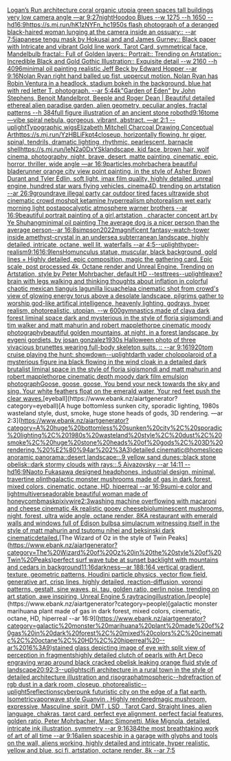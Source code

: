 [Logan’s Run architecture coral organic utopia green spaces tall buildings very low camera angle —ar 9:27](https://www.ebank.nz/aiartgenerator?category=Logan%E2%80%99s%20Run%20architecture%20coral%20organic%20utopia%20green%20spaces%20tall%20buildings%20very%20low%20camera%20angle%20%E2%80%94ar%209%3A27)[night](https://www.ebank.nz/aiartgenerator?category=night)[Hoodoo Blues --w 1275 --h 1650 --hd](https://www.ebank.nz/aiartgenerator?category=Hoodoo%20Blues%20--w%201275%20--h%201650%20--hd)[16:9](https://www.ebank.nz/aiartgenerator?category=16%3A9)[<https://s.mj.run/hK1zNYFn_hc>](https://www.ebank.nz/aiartgenerator?category=%3Chttps%3A//s.mj.run/hK1zNYFn_hc%3E)[1950s flash photograph of a deranged black-haired woman lunging at the camera inside an ossuary:: --ar 7:5](https://www.ebank.nz/aiartgenerator?category=1950s%20flash%20photograph%20of%20a%20deranged%20black-haired%20woman%20lunging%20at%20the%20camera%20inside%20an%20ossuary%3A%3A%20--ar%207%3A5)[japanese  tengu mask by Hokusai and and James Gurney::  Black paper with Intricate and vibrant Gold line work, Tarot Card, symmetrical face, Mandelbulb fractal::  Full of Golden layers::  Portrait:: Trending on Artstation::  Incredible Black and Gold Gothic Illustration::  Exquisite detail  --w 2160  --h 4096](https://www.ebank.nz/aiartgenerator?category=japanese%20%20tengu%20mask%20by%20Hokusai%20and%20and%20James%20Gurney%3A%3A%20%20Black%20paper%20with%20Intricate%20and%20vibrant%20Gold%20line%20work%2C%20Tarot%20Card%2C%20symmetrical%20face%2C%20Mandelbulb%20fractal%3A%3A%20%20Full%20of%20Golden%20layers%3A%3A%20%20Portrait%3A%3A%20Trending%20on%20Artstation%3A%3A%20%20Incredible%20Black%20and%20Gold%20Gothic%20Illustration%3A%3A%20%20Exquisite%20detail%20%20--w%202160%20%20--h%204096)[minimal oil painting realistic Jeff Beck by Edward Hopper --ar 9:16](https://www.ebank.nz/aiartgenerator?category=minimal%20oil%20painting%20realistic%20Jeff%20Beck%20by%20Edward%20Hopper%20--ar%209%3A16)[Nolan Ryan right hand balled up fist, uppercut motion. Nolan Ryan has Robin Ventura in a headlock. stadium bokeh in the background. blue hat with red letter T.  photograph. --ar 5:4](https://www.ebank.nz/aiartgenerator?category=Nolan%20Ryan%20right%20hand%20balled%20up%20fist%2C%20uppercut%20motion.%20Nolan%20Ryan%20has%20Robin%20Ventura%20in%20a%20headlock.%20stadium%20bokeh%20in%20the%20background.%20blue%20hat%20with%20red%20letter%20T.%20%20photograph.%20--ar%205%3A4)[4k](https://www.ebank.nz/aiartgenerator?category=4k)["Garden of Eden" by John Stephens, Benoit Mandelbrot, Beeple and Roger Dean | Beautiful detailed ethereal alien paradise garden, alien geometry, peculiar angles, fractal patterns --h 384](https://www.ebank.nz/aiartgenerator?category=%22Garden%20of%20Eden%22%20by%20John%20Stephens%2C%20Benoit%20Mandelbrot%2C%20Beeple%20and%20Roger%20Dean%20%7C%20Beautiful%20detailed%20ethereal%20alien%20paradise%20garden%2C%20alien%20geometry%2C%20peculiar%20angles%2C%20fractal%20patterns%20--h%20384)[full figure illustration of an ancient stone robot](https://www.ebank.nz/aiartgenerator?category=full%20figure%20illustration%20of%20an%20ancient%20stone%20robot)[hd](https://www.ebank.nz/aiartgenerator?category=hd)[9:16](https://www.ebank.nz/aiartgenerator?category=9%3A16)[tome](https://www.ebank.nz/aiartgenerator?category=tome)[—vibe spiral nebula, gorgeous, vibrant, abstract. —ar 2:1 --uplight](https://www.ebank.nz/aiartgenerator?category=%E2%80%94vibe%20spiral%20nebula%2C%20gorgeous%2C%20vibrant%2C%20abstract.%20%E2%80%94ar%202%3A1%20--uplight)[Typographic wigs](https://www.ebank.nz/aiartgenerator?category=Typographic%20wigs)[Elizabeth Mitchell Charcoal Drawing Conceptual Art](https://www.ebank.nz/aiartgenerator?category=Elizabeth%20Mitchell%20Charcoal%20Drawing%20Conceptual%20Art)[<https://s.mj.run/YzHBLiFkpt4>](https://www.ebank.nz/aiartgenerator?category=%3Chttps%3A//s.mj.run/YzHBLiFkpt4%3E)[closeup, horizontally flowing, hr giger, spinal, tendrils, dramatic lighting, rhythmic, pearlescent, barnacle shell](https://www.ebank.nz/aiartgenerator?category=closeup%2C%20horizontally%20flowing%2C%20hr%20giger%2C%20spinal%2C%20tendrils%2C%20dramatic%20lighting%2C%20rhythmic%2C%20pearlescent%2C%20barnacle%20shell)[<https://s.mj.run/leN2a0DxYSk>](https://www.ebank.nz/aiartgenerator?category=%3Chttps%3A//s.mj.run/leN2a0DxYSk%3E)[landscape, kid face, brown hair, wolf cinema, photography, night, brave, desert, matte painting, cinematic, epic, horror,  thriller, wide angle —ar 16:9](https://www.ebank.nz/aiartgenerator?category=landscape%2C%20kid%20face%2C%20brown%20hair%2C%20wolf%20cinema%2C%20photography%2C%20night%2C%20brave%2C%20desert%2C%20matte%20painting%2C%20cinematic%2C%20epic%2C%20horror%2C%20%20thriller%2C%20wide%20angle%20%E2%80%94ar%2016%3A9)[particles,](https://www.ebank.nz/aiartgenerator?category=particles%2C)[mohrbacher](https://www.ebank.nz/aiartgenerator?category=mohrbacher)[a beautiful bladerunner orange city view point painting, in the style of Asher Brown Durant and Tyler Edlin, soft light, imax film quality, highly detailed, unreal engine, hundred star wars flying vehicles, cinema4D, trending on artstation --ar 26:9](https://www.ebank.nz/aiartgenerator?category=a%20beautiful%20bladerunner%20orange%20city%20view%20point%20painting%2C%20in%20the%20style%20of%20Asher%20Brown%20Durant%20and%20Tyler%20Edlin%2C%20soft%20light%2C%20imax%20film%20quality%2C%20highly%20detailed%2C%20unreal%20engine%2C%20hundred%20star%20wars%20flying%20vehicles%2C%20cinema4D%2C%20trending%20on%20artstation%20--ar%2026%3A9)[ground](https://www.ebank.nz/aiartgenerator?category=ground)[rave illegal party car outdoor tired faces ultrawide shot cinematic crowd moshpit ketamine hyperrealism photorealism wet early morning light postapocalyptic atmosphere warner brothers  --ar 16:9](https://www.ebank.nz/aiartgenerator?category=rave%20illegal%20party%20car%20outdoor%20tired%20faces%20ultrawide%20shot%20cinematic%20crowd%20moshpit%20ketamine%20hyperrealism%20photorealism%20wet%20early%20morning%20light%20postapocalyptic%20atmosphere%20warner%20brothers%20%20--ar%2016%3A9)[beautiful portrait painting of a girl,artstation , character concept art,by Ye Shuhang](https://www.ebank.nz/aiartgenerator?category=beautiful%20portrait%20painting%20of%20a%20girl%2Cartstation%20%2C%20character%20concept%20art%2Cby%20Ye%20Shuhang)[minimal oil painting The average dog is a nicer person than the average person--ar 16:8](https://www.ebank.nz/aiartgenerator?category=minimal%20oil%20painting%20The%20average%20dog%20is%20a%20nicer%20person%20than%20the%20average%20person--ar%2016%3A8)[simpson](https://www.ebank.nz/aiartgenerator?category=simpson)[2022](https://www.ebank.nz/aiartgenerator?category=2022)[magnificent fantasy-watch-tower inside amethyst-crystal in an undersea subterranean landscape, highly detailed, intricate, octane, well lit, waterfalls --ar 4:5](https://www.ebank.nz/aiartgenerator?category=magnificent%20fantasy-watch-tower%20inside%20amethyst-crystal%20in%20an%20undersea%20subterranean%20landscape%2C%20highly%20detailed%2C%20intricate%2C%20octane%2C%20well%20lit%2C%20waterfalls%20--ar%204%3A5)[--uplight](https://www.ebank.nz/aiartgenerator?category=--uplight)[hyper-realism](https://www.ebank.nz/aiartgenerator?category=hyper-realism)[9:16](https://www.ebank.nz/aiartgenerator?category=9%3A16)[16:9](https://www.ebank.nz/aiartgenerator?category=16%3A9)[lens](https://www.ebank.nz/aiartgenerator?category=lens)[Homunculus statue, muscular, black background, gold lines + Highly detailed, epic composition, magic the gathering card. Epic scale, post processed 4k, Octane render and Unreal Engine. Trending on Artstation, style by Peter Mohrbacher, default HD --test](https://www.ebank.nz/aiartgenerator?category=Homunculus%20statue%2C%20muscular%2C%20black%20background%2C%20gold%20lines%20%2B%20Highly%20detailed%2C%20epic%20composition%2C%20magic%20the%20gathering%20card.%20Epic%20scale%2C%20post%20processed%204k%2C%20Octane%20render%20and%20Unreal%20Engine.%20Trending%20on%20Artstation%2C%20style%20by%20Peter%20Mohrbacher%2C%20default%20HD%20--test)[trees](https://www.ebank.nz/aiartgenerator?category=trees)[--uplight](https://www.ebank.nz/aiartgenerator?category=--uplight)[leave?](https://www.ebank.nz/aiartgenerator?category=leave%3F)[brain with legs walking and thinking thoughts about inflation in colorful chaotic mexican tianguis lagunilla licuachela](https://www.ebank.nz/aiartgenerator?category=brain%20with%20legs%20walking%20and%20thinking%20thoughts%20about%20inflation%20in%20colorful%20chaotic%20mexican%20tianguis%20lagunilla%20licuachela)[a cinematic shot from crowd's view of glowing energy torus above a desolate landscape, pilgrims gather to worship god-like artifical intelligence, heavenly lighting, godrays, hyper realism, photorealistic, utopian, --w 600](https://www.ebank.nz/aiartgenerator?category=a%20cinematic%20shot%20from%20crowd%27s%20view%20of%20glowing%20energy%20torus%20above%20a%20desolate%20landscape%2C%20pilgrims%20gather%20to%20worship%20god-like%20artifical%20intelligence%2C%20heavenly%20lighting%2C%20godrays%2C%20hyper%20realism%2C%20photorealistic%2C%20utopian%2C%20--w%20600)[gymnastics,made of clay](https://www.ebank.nz/aiartgenerator?category=gymnastics%2Cmade%20of%20clay)[a dark forest liminal space dark and mysterious in the style of floria sigismondi and tim walker and matt mahurin and robert mapplethorpe cinematic moody photography](https://www.ebank.nz/aiartgenerator?category=a%20dark%20forest%20liminal%20space%20dark%20and%20mysterious%20in%20the%20style%20of%20floria%20sigismondi%20and%20tim%20walker%20and%20matt%20mahurin%20and%20robert%20mapplethorpe%20cinematic%20moody%20photography)[beautiful golden mountains, at night, in a forest landscape, by evgeni gordiets, by josan gonzalez](https://www.ebank.nz/aiartgenerator?category=beautiful%20golden%20mountains%2C%20at%20night%2C%20in%20a%20forest%20landscape%2C%20by%20evgeni%20gordiets%2C%20by%20josan%20gonzalez)[1930s Halloween photo of three vivacious brunettes wearing full-body skeleton suits. :: --ar 9:16](https://www.ebank.nz/aiartgenerator?category=1930s%20Halloween%20photo%20of%20three%20vivacious%20brunettes%20wearing%20full-body%20skeleton%20suits.%20%3A%3A%20--ar%209%3A16)[1920](https://www.ebank.nz/aiartgenerator?category=1920)[tom cruise playing the hunt: showdown](https://www.ebank.nz/aiartgenerator?category=tom%20cruise%20playing%20the%20hunt%3A%20showdown)[--uplight](https://www.ebank.nz/aiartgenerator?category=--uplight)[darth vader cholo](https://www.ebank.nz/aiartgenerator?category=darth%20vader%20cholo)[polaroid of a mysterious figure ina black flowing in the wind cloak in a detailed dark brutalist liminal space in the style of floria sigismondi and matt mahurin and robert mapplethorpe cinematic depth moody dark film emulsion photograph](https://www.ebank.nz/aiartgenerator?category=polaroid%20of%20a%20mysterious%20figure%20ina%20black%20flowing%20in%20the%20wind%20cloak%20in%20a%20detailed%20dark%20brutalist%20liminal%20space%20in%20the%20style%20of%20floria%20sigismondi%20and%20matt%20mahurin%20and%20robert%20mapplethorpe%20cinematic%20depth%20moody%20dark%20film%20emulsion%20photograph)[Goose, goose, goose,  You bend your neck towards the sky and sing.  Your white feathers float on the emerald water,  Your red feet push the clear waves.](https://www.ebank.nz/aiartgenerator?category=Goose%2C%20goose%2C%20goose%2C%20%20You%20bend%20your%20neck%20towards%20the%20sky%20and%20sing.%20%20Your%20white%20feathers%20float%20on%20the%20emerald%20water%2C%20%20Your%20red%20feet%20push%20the%20clear%20waves.)[eyeball](https://www.ebank.nz/aiartgenerator?category=eyeball)[A huge bottomless sunken city, sporadic lighting, 1980s wasteland style, dust, smoke, huge stone heads of gods, 3D rendering. —ar 2:3](https://www.ebank.nz/aiartgenerator?category=A%20huge%20bottomless%20sunken%20city%2C%20sporadic%20lighting%2C%201980s%20wasteland%20style%2C%20dust%2C%20smoke%2C%20huge%20stone%20heads%20of%20gods%2C%203D%20rendering.%20%E2%80%94ar%202%3A3)[detailed,](https://www.ebank.nz/aiartgenerator?category=detailed%2C)[cinematic](https://www.ebank.nz/aiartgenerator?category=cinematic)[@homeslice](https://www.ebank.nz/aiartgenerator?category=%40homeslice)[panoramic panorama::desert landscape::.9 yellow sand dunes::black stone obelisk::dark stormy clouds with rays::.5 Aivazovsky --ar 14:11 --hd](https://www.ebank.nz/aiartgenerator?category=panoramic%20panorama%3A%3Adesert%20landscape%3A%3A.9%20yellow%20sand%20dunes%3A%3Ablack%20stone%20obelisk%3A%3Adark%20stormy%20clouds%20with%20rays%3A%3A.5%20Aivazovsky%20--ar%2014%3A11%20--hd)[16:9](https://www.ebank.nz/aiartgenerator?category=16%3A9)[Naoto Fukasawa designed headphones, industrial design, minimal, travertine plinth](https://www.ebank.nz/aiartgenerator?category=Naoto%20Fukasawa%20designed%20headphones%2C%20industrial%20design%2C%20minimal%2C%20travertine%20plinth)[galactic monster mushrooms made of gas in dark forest, mixed colors, cinematic, octane, HD, hiperreal --ar 16:9](https://www.ebank.nz/aiartgenerator?category=galactic%20monster%20mushrooms%20made%20of%20gas%20in%20dark%20forest%2C%20mixed%20colors%2C%20cinematic%2C%20octane%2C%20HD%2C%20hiperreal%20--ar%2016%3A9)[sumi-e color and light](https://www.ebank.nz/aiartgenerator?category=sumi-e%20color%20and%20light)[multiverse](https://www.ebank.nz/aiartgenerator?category=multiverse)[adorable beautiful woman made of honeycomb](https://www.ebank.nz/aiartgenerator?category=adorable%20beautiful%20woman%20made%20of%20honeycomb)[mask](https://www.ebank.nz/aiartgenerator?category=mask)[pixiv](https://www.ebank.nz/aiartgenerator?category=pixiv)[wire](https://www.ebank.nz/aiartgenerator?category=wire)[2:3](https://www.ebank.nz/aiartgenerator?category=2%3A3)[washing machine overflowing with macaroni and cheese cinematic 4k realistic gooey cheese](https://www.ebank.nz/aiartgenerator?category=washing%20machine%20overflowing%20with%20macaroni%20and%20cheese%20cinematic%204k%20realistic%20gooey%20cheese)[bioluminescent mushrooms, night, forest, ultra wide angle, octane render, 8K](https://www.ebank.nz/aiartgenerator?category=bioluminescent%20mushrooms%2C%20night%2C%20forest%2C%20ultra%20wide%20angle%2C%20octane%20render%2C%208K)[A restaurant with emerald walls and windows full of Edison bulbs](https://www.ebank.nz/aiartgenerator?category=A%20restaurant%20with%20emerald%20walls%20and%20windows%20full%20of%20Edison%20bulbs)[a simulacrum witnessing itself in the style of matt mahurin and tsutomu nihei and beksinski dark cinematic](https://www.ebank.nz/aiartgenerator?category=a%20simulacrum%20witnessing%20itself%20in%20the%20style%20of%20matt%20mahurin%20and%20tsutomu%20nihei%20and%20beksinski%20dark%20cinematic)[detailed.](https://www.ebank.nz/aiartgenerator?category=detailed.)[The Wizard of Oz in the style of Twin Peaks](https://www.ebank.nz/aiartgenerator?category=The%20Wizard%20of%20Oz%20in%20the%20style%20of%20Twin%20Peaks)[perfect surf wave tube at sunset backlight with mountains and cedars in background](https://www.ebank.nz/aiartgenerator?category=perfect%20surf%20wave%20tube%20at%20sunset%20backlight%20with%20mountains%20and%20cedars%20in%20background)[11:16](https://www.ebank.nz/aiartgenerator?category=11%3A16)[darkness](https://www.ebank.nz/aiartgenerator?category=darkness)[—ar 188:164 vertical gradient, texture, geometric patterns, Houdini particle physics, vector flow field, generative art, crisp lines, highly detailed, reaction-diffusion, voronoi patterns, gestalt, sine waves, pi, tau, golden ratio, perlin noise, trending on art station, awe inspiring, Unreal Engine 5 raytracing](https://www.ebank.nz/aiartgenerator?category=%E2%80%94ar%20188%3A164%20vertical%20gradient%2C%20texture%2C%20geometric%20patterns%2C%20Houdini%20particle%20physics%2C%20vector%20flow%20field%2C%20generative%20art%2C%20crisp%20lines%2C%20highly%20detailed%2C%20reaction-diffusion%2C%20voronoi%20patterns%2C%20gestalt%2C%20sine%20waves%2C%20pi%2C%20tau%2C%20golden%20ratio%2C%20perlin%20noise%2C%20trending%20on%20art%20station%2C%20awe%20inspiring%2C%20Unreal%20Engine%205%20raytracing)[illustration.](https://www.ebank.nz/aiartgenerator?category=illustration.)[people](https://www.ebank.nz/aiartgenerator?category=people)[galactic monster marihuana plant made of gas in dark forest, mixed colors, cinematic, octane, HD, hiperreal --ar 16:9](https://www.ebank.nz/aiartgenerator?category=galactic%20monster%20marihuana%20plant%20made%20of%20gas%20in%20dark%20forest%2C%20mixed%20colors%2C%20cinematic%2C%20octane%2C%20HD%2C%20hiperreal%20--ar%2016%3A9)[stained glass depicting image of eye with split view of perception in fragments](https://www.ebank.nz/aiartgenerator?category=stained%20glass%20depicting%20image%20of%20eye%20with%20split%20view%20of%20perception%20in%20fragments)[highly detailed clutch of pearls with Art Deco engraving wrap around black cracked obelisk leaking orange fluid style of landscape](https://www.ebank.nz/aiartgenerator?category=highly%20detailed%20clutch%20of%20pearls%20with%20Art%20Deco%20engraving%20wrap%20around%20black%20cracked%20obelisk%20leaking%20orange%20fluid%20style%20of%20landscape)[20:9](https://www.ebank.nz/aiartgenerator?category=20%3A9)[2:3](https://www.ebank.nz/aiartgenerator?category=2%3A3)[--uplight](https://www.ebank.nz/aiartgenerator?category=--uplight)[scifi architecture in a rural town in the style of detailed architecture illustration and risograph](https://www.ebank.nz/aiartgenerator?category=scifi%20architecture%20in%20a%20rural%20town%20in%20the%20style%20of%20detailed%20architecture%20illustration%20and%20risograph)[atmospheric](https://www.ebank.nz/aiartgenerator?category=atmospheric)[--hd](https://www.ebank.nz/aiartgenerator?category=--hd)[refraction of rgb dust in a dark room, closeup, photorealistic](https://www.ebank.nz/aiartgenerator?category=refraction%20of%20rgb%20dust%20in%20a%20dark%20room%2C%20closeup%2C%20photorealistic)[--uplight](https://www.ebank.nz/aiartgenerator?category=--uplight)[5](https://www.ebank.nz/aiartgenerator?category=5)[reflections](https://www.ebank.nz/aiartgenerator?category=reflections)[cyberpunk futuristic city on the edge of a flat earth. Isometric](https://www.ebank.nz/aiartgenerator?category=cyberpunk%20futuristic%20city%20on%20the%20edge%20of%20a%20flat%20earth.%20Isometric)[vaporwave style Guanyin . Highly rendered](https://www.ebank.nz/aiartgenerator?category=vaporwave%20style%20Guanyin%20.%20Highly%20rendered)[magic mushroom, expressive, Masculine, spirit, DMT, LSD , Tarot Card, Straight lines, alien language, chakras, tarot card, perfect eye alignment, perfect facial features, golden ratio, Peter Mohrbacher, Marc Simonetti, Mike Mignola, detailed, intricate ink illustration, symmetry --ar 9:16](https://www.ebank.nz/aiartgenerator?category=magic%20mushroom%2C%20expressive%2C%20Masculine%2C%20spirit%2C%20DMT%2C%20LSD%20%2C%20Tarot%20Card%2C%20Straight%20lines%2C%20alien%20language%2C%20chakras%2C%20tarot%20card%2C%20perfect%20eye%20alignment%2C%20perfect%20facial%20features%2C%20golden%20ratio%2C%20Peter%20Mohrbacher%2C%20Marc%20Simonetti%2C%20Mike%20Mignola%2C%20detailed%2C%20intricate%20ink%20illustration%2C%20symmetry%20--ar%209%3A16)[384](https://www.ebank.nz/aiartgenerator?category=384)[the most breathtaking work of art of all time  --ar 9:16](https://www.ebank.nz/aiartgenerator?category=the%20most%20breathtaking%20work%20of%20art%20of%20all%20time%20%20--ar%209%3A16)[alien spaceship in a garage with glyphs and tools on the wall, aliens working, highly detailed and intricate, hyper realistic, yellow and blue, sci fi, artstation, octane render, 8k --ar 7:5](https://www.ebank.nz/aiartgenerator?category=alien%20spaceship%20in%20a%20garage%20with%20glyphs%20and%20tools%20on%20the%20wall%2C%20aliens%20working%2C%20highly%20detailed%20and%20intricate%2C%20hyper%20realistic%2C%20yellow%20and%20blue%2C%20sci%20fi%2C%20artstation%2C%20octane%20render%2C%208k%20--ar%207%3A5)